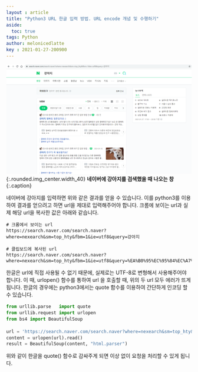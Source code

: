 ```yaml
---
layout : article
title: "Python3 URL 한글 입력 방법. URL encode 개념 및 수행하기"
aside:
  toc: true
tags: Python
author: melonicedlatte  
key : 2021-01-27-200900
---
```


![image](/assets/images/2021_1Q/search_naver.png){:.rounded.img_center.width_40}
**네이버에 강아지를 검색했을 때 나오는 창**{:.caption}

네이버에 강아지를 입력하면 위와 같은 결과를 얻을 수 있습니다. 이를 python3를 이용하여 결과를 얻으려고 하면 url을 제대로 입력해주어야 합니다. 크롬에 보이는 url과 실제 해당 url을 복사한 값은 아래와 같습니다.

~~~text
# 크롬에서 보이는 url
https://search.naver.com/search.naver?where=nexearch&sm=top_hty&fbm=1&ie=utf8&query=강아지

# 클립보드에 복사된 url
https://search.naver.com/search.naver?where=nexearch&sm=top_hty&fbm=1&ie=utf8&query=%EA%B0%95%EC%95%84%EC%A7%80
~~~

한글은 url에 직접 사용될 수 없기 때문에, 실제로는 UTF-8로 변형해서 사용해주어야 합니다. 이 때, urlopen() 함수를 통하여 url 을 호출할 때, 위의 두 url 모두 에러가 뜨게 됩니다. 한글의 경우에는 python3에서는 quote 함수를 이용하여 간단하게 인코딩 할 수 있습니다.

~~~python
from urllib.parse   import quote
from urllib.request import urlopen
from bs4 import BeautifulSoup

url = 'https://search.naver.com/search.naver?where=nexearch&sm=top_hty&fbm=1&ie=utf8&query=' + quote("강아지")
content = urlopen(url).read()
result = BeautifulSoup(content, "html.parser")
~~~

위와 같이 한글을 quote() 함수로 감싸주게 되면 이상 없이 요청을 처리할 수 있게 됩니다.